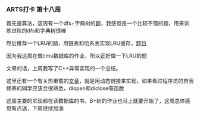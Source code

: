 ### ARTS打卡 第十八周

首先是算法，这周有一个dfs+字典树的[题](https://leetcode-cn.com/problems/word-search-ii/)，我感觉是一个比较不错的题，用来训练进阶的dfs和字典树很棒

然后推荐一个LRU的题，用链表和哈系表实现LRU缓存，[题目](https://leetcode-cn.com/problems/lru-cache/)

因为我这周在做cmu数据库的作业，所以正好做一下LRU的题

文章的话，上周我写了C++异常实现的一个总结。

这里还有一个有关热重载的[文章](https://cjting.me/2021/06/10/hot-reload-c/)，就是用动态链接来实现，如果看过程序员的自我修养的同学应该会很熟悉，dlopen和dlclose等函数

这周主要的实现都在读数据库的书，B+树的作业也马上就要开始了，这周总体感觉有点迷，下周继续加油